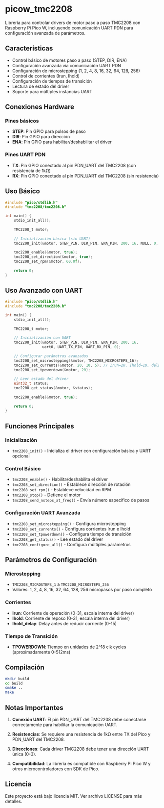 # picow_tmc2208

Librería para controlar drivers de motor paso a paso TMC2208 con Raspberry Pi Pico W, incluyendo comunicación UART PDN para configuración avanzada de parámetros.

## Características

- Control básico de motores paso a paso (STEP, DIR, ENA)
- Configuración avanzada via comunicación UART PDN
- Configuración de microstepping (1, 2, 4, 8, 16, 32, 64, 128, 256)
- Control de corrientes (Irun, Ihold)
- Configuración de tiempos de transición
- Lectura de estado del driver
- Soporte para múltiples instancias UART

## Conexiones Hardware

### Pines básicos
- **STEP**: Pin GPIO para pulsos de paso
- **DIR**: Pin GPIO para dirección
- **ENA**: Pin GPIO para habilitar/deshabilitar el driver

### Pines UART PDN
- **TX**: Pin GPIO conectado al pin PDN_UART del TMC2208 (con resistencia de 1kΩ)
- **RX**: Pin GPIO conectado al pin PDN_UART del TMC2208 (sin resistencia)

## Uso Básico

```c
#include "pico/stdlib.h"
#include "tmc2208/tmc2208.h"

int main() {
    stdio_init_all();
    
    TMC2208_t motor;
    
    // Inicialización básica (sin UART)
    tmc2208_init(&motor, STEP_PIN, DIR_PIN, ENA_PIN, 200, 16, NULL, 0, 0, 0);
    
    tmc2208_enable(&motor, true);
    tmc2208_set_direction(&motor, true);
    tmc2208_set_rpm(&motor, 60.0f);
    
    return 0;
}
```

## Uso Avanzado con UART

```c
#include "pico/stdlib.h"
#include "tmc2208/tmc2208.h"

int main() {
    stdio_init_all();
    
    TMC2208_t motor;
    
    // Inicialización con UART
    tmc2208_init(&motor, STEP_PIN, DIR_PIN, ENA_PIN, 200, 16, 
                 uart0, UART_TX_PIN, UART_RX_PIN, 0);
    
    // Configurar parámetros avanzados
    tmc2208_set_microstepping(&motor, TMC2208_MICROSTEPS_16);
    tmc2208_set_currents(&motor, 20, 10, 5); // Irun=20, Ihold=10, delay=5
    tmc2208_set_tpowerdown(&motor, 20);
    
    // Leer estado del driver
    uint32_t status;
    tmc2208_get_status(&motor, &status);
    
    tmc2208_enable(&motor, true);
    
    return 0;
}
```

## Funciones Principales

### Inicialización
- `tmc2208_init()` - Inicializa el driver con configuración básica y UART opcional

### Control Básico
- `tmc2208_enable()` - Habilita/deshabilita el driver
- `tmc2208_set_direction()` - Establece dirección de rotación
- `tmc2208_set_rpm()` - Establece velocidad en RPM
- `tmc2208_stop()` - Detiene el motor
- `tmc2208_send_nsteps_at_freq()` - Envía número específico de pasos

### Configuración UART Avanzada
- `tmc2208_set_microstepping()` - Configura microstepping
- `tmc2208_set_currents()` - Configura corrientes Irun e Ihold
- `tmc2208_set_tpowerdown()` - Configura tiempo de transición
- `tmc2208_get_status()` - Lee estado del driver
- `tmc2208_configure_all()` - Configura múltiples parámetros

## Parámetros de Configuración

### Microstepping
- `TMC2208_MICROSTEPS_1` a `TMC2208_MICROSTEPS_256`
- Valores: 1, 2, 4, 8, 16, 32, 64, 128, 256 micropasos por paso completo

### Corrientes
- **Irun**: Corriente de operación (0-31, escala interna del driver)
- **Ihold**: Corriente de reposo (0-31, escala interna del driver)
- **Ihold_delay**: Delay antes de reducir corriente (0-15)

### Tiempo de Transición
- **TPOWERDOWN**: Tiempo en unidades de 2^18 clk cycles (aproximadamente 0-512ms)

## Compilación

```bash
mkdir build
cd build
cmake ..
make
```

## Notas Importantes

1. **Conexión UART**: El pin PDN_UART del TMC2208 debe conectarse correctamente para habilitar la comunicación UART.

2. **Resistencias**: Se requiere una resistencia de 1kΩ entre TX del Pico y PDN_UART del TMC2208.

3. **Direcciones**: Cada driver TMC2208 debe tener una dirección UART única (0-3).

4. **Compatibilidad**: La librería es compatible con Raspberry Pi Pico W y otros microcontroladores con SDK de Pico.

## Licencia

Este proyecto está bajo licencia MIT. Ver archivo LICENSE para más detalles.